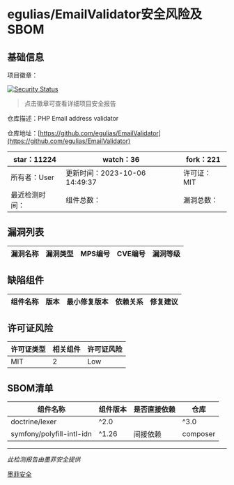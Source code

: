 # egulias/EmailValidator安全风险及SBOM

## 基础信息

项目徽章：

[![Security Status](https://www.murphysec.com/platform3/v31/badge/1713268396858671104.svg)](https://www.murphysec.com/console/report/1694415847140257792/1713268396858671104)

> 点击徽章可查看详细项目安全报告

仓库描述：PHP Email address validator

仓库地址：[https://github.com/egulias/EmailValidator](https://github.com/egulias/EmailValidator)

| star：11224 | watch：36 | fork：221 |
| ----------- | -------------- | ------------ |
| 所有者：User | 更新时间：2023-10-06 14:49:37 | 许可证：MIT |
| 最近检测时间： | 组件总数： | 漏洞总数： |




## 漏洞列表

| 漏洞名称 | 漏洞类型 | MPS编号 | CVE编号 | 漏洞等级 |
| ------- | ------ | ------- | ------ | ----- |





## 缺陷组件

| 组件名称 | 版本 | 最小修复版本 | 依赖关系 | 修复建议 |
| -------- | ---- | ------------ | -------- | -------- |





## 许可证风险

| 许可证类型 | 相关组件 | 许可证风险 |
| ---------- | -------- | ---------- |
|MIT|2|Low|




## SBOM清单

| 组件名称 | 组件版本 | 是否直接依赖 | 仓库 |
| -------- | -------- | ------------ | ---- |
|doctrine/lexer|^2.0 || ^3.0|间接依赖|composer|
|symfony/polyfill-intl-idn|^1.26|间接依赖|composer|


------

*此检测报告由墨菲安全提供*

[墨菲安全](www.murphysec.com)